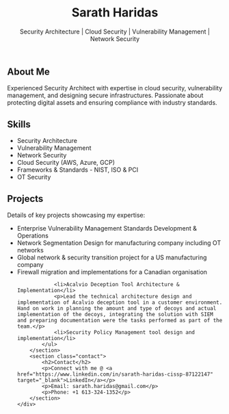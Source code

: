 <!DOCTYPE html>
<html lang="en">
<head>
    <meta charset="UTF-8">
    <meta name="viewport" content="width=device-width, initial-scale=1.0">
 </head>
<body>
    <header>
        <h1>Sarath Haridas</h1>
        <p>Security Architecture | Cloud Security | Vulnerability Management | Network Security</p>
    </header>
    <div class="container">
        <section class="about">
            <h2>About Me</h2>
            <p>Experienced Security Architect with expertise in cloud security, vulnerability management, and designing secure infrastructures. Passionate about protecting digital assets and ensuring compliance with industry standards.</p>
        </section>
        <section class="skills">
            <h2>Skills</h2>
            <ul>
                <li>Security Architecture</li>
                <li>Vulnerability Management</li>
                <li>Network Security</li>
                <li>Cloud Security (AWS, Azure, GCP)</li>
                <li>Frameworks & Standards - NIST, ISO & PCI </li>
                <li>OT Security</li>
            </ul>
        </section>
        <section class="projects">
            <h2>Projects</h2>
            <p>Details of key projects showcasing my expertise:</p>
            <ul>
                <li>Enterprise Vulnerability Management Standards Development & Operations</li>
                <li>Network Segmentation Design for manufacturing company including OT networks</li>
                <li>Global network & security transition project for a US manufacturing company</li>
                <li>Firewall migration and implementations for a Canadian organisation</li>
                
                <li>Acalvio Deception Tool Architecture & Implementation</li>
                <p>Lead the technical architecture design and implementation of Acalvio deception tool in a customer environment. Hand on work in planning the amount and type of decoys and actual implementation of the decoys, integrating the solution with SIEM and preparing documentation were the tasks performed as part of the team.</p>
                <li>Security Policy Management tool design and implementation</li>
            </ul>
        </section>
        <section class="contact">
            <h2>Contact</h2>
            <p>Connect with me @ <a href="https://www.linkedin.com/in/sarath-haridas-cissp-87122147" target="_blank">LinkedIn</a></p>
            <p>Email: sarath.haridas@gmail.com</p>
            <p>Phone: +1 613-324-1352</p>
        </section>
    </div>
</body>
</html>
